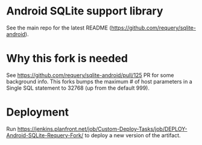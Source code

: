 # Android SQLite support library

See the main repo for the latest README (https://github.com/requery/sqlite-android).

# Why this fork is needed

See https://github.com/requery/sqlite-android/pull/125 PR for some background info. This forks bumps the maximum # of host parameters in a Single SQL statement to 32768 (up from the default 999).

# Deployment

Run https://jenkins.planfront.net/job/Custom-Deploy-Tasks/job/DEPLOY-Android-SQLite-Requery-Fork/ to deploy a new version of the artifact.

